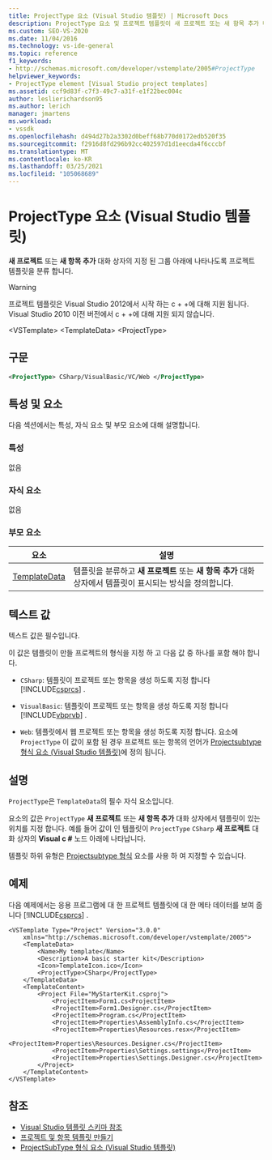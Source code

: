 ```yaml
---
title: ProjectType 요소 (Visual Studio 템플릿) | Microsoft Docs
description: ProjectType 요소 및 프로젝트 템플릿이 새 프로젝트 또는 새 항목 추가 대화 상자에 표시 되도록 분류 하는 방법에 대해 알아봅니다.
ms.custom: SEO-VS-2020
ms.date: 11/04/2016
ms.technology: vs-ide-general
ms.topic: reference
f1_keywords:
- http://schemas.microsoft.com/developer/vstemplate/2005#ProjectType
helpviewer_keywords:
- ProjectType element [Visual Studio project templates]
ms.assetid: ccf9d83f-c7f3-49c7-a31f-e1f22bec004c
author: leslierichardson95
ms.author: lerich
manager: jmartens
ms.workload:
- vssdk
ms.openlocfilehash: d494d27b2a3302d0beff68b770d0172edb520f35
ms.sourcegitcommit: f2916d8fd296b92cc402597d1d1eecda4f6cccbf
ms.translationtype: MT
ms.contentlocale: ko-KR
ms.lasthandoff: 03/25/2021
ms.locfileid: "105068689"
---
```

# <a name="projecttype-element-visual-studio-templates"></a>ProjectType 요소 (Visual Studio 템플릿)
**새 프로젝트** 또는 **새 항목 추가** 대화 상자의 지정 된 그룹 아래에 나타나도록 프로젝트 템플릿을 분류 합니다.

> [!WARNING]
> 프로젝트 템플릿은 Visual Studio 2012에서 시작 하는 c + +에 대해 지원 됩니다. Visual Studio 2010 이전 버전에서 c + +에 대해 지원 되지 않습니다.

 \<VSTemplate> \<TemplateData>
 \<ProjectType>

## <a name="syntax"></a>구문

```xml
<ProjectType> CSharp/VisualBasic/VC/Web </ProjectType>
```

## <a name="attributes-and-elements"></a>특성 및 요소
 다음 섹션에서는 특성, 자식 요소 및 부모 요소에 대해 설명합니다.

### <a name="attributes"></a>특성
 없음

### <a name="child-elements"></a>자식 요소
 없음

### <a name="parent-elements"></a>부모 요소

|요소|설명|
|-------------|-----------------|
|[TemplateData](../extensibility/templatedata-element-visual-studio-templates.md)|템플릿을 분류하고 **새 프로젝트** 또는 **새 항목 추가** 대화 상자에서 템플릿이 표시되는 방식을 정의합니다.|

## <a name="text-value"></a>텍스트 값
 텍스트 값은 필수입니다.

 이 값은 템플릿이 만들 프로젝트의 형식을 지정 하 고 다음 값 중 하나를 포함 해야 합니다.

- `CSharp`: 템플릿이 프로젝트 또는 항목을 생성 하도록 지정 합니다 [!INCLUDE[csprcs](../data-tools/includes/csprcs_md.md)] .

- `VisualBasic`: 템플릿이 프로젝트 또는 항목을 생성 하도록 지정 합니다 [!INCLUDE[vbprvb](../code-quality/includes/vbprvb_md.md)] .

- `Web`: 템플릿에서 웹 프로젝트 또는 항목을 생성 하도록 지정 합니다. 요소에 `ProjectType` 이 값이 포함 된 경우 프로젝트 또는 항목의 언어가 [Projectsubtype 형식 요소 (Visual Studio 템플릿)](../extensibility/projectsubtype-element-visual-studio-templates.md)에 정의 됩니다.

## <a name="remarks"></a>설명
 `ProjectType`은 `TemplateData`의 필수 자식 요소입니다.

 요소의 값은 `ProjectType` **새 프로젝트** 또는 **새 항목 추가** 대화 상자에서 템플릿이 있는 위치를 지정 합니다. 예를 들어 값이 인 템플릿이 `ProjectType` `CSharp` **새 프로젝트** 대화 상자의 **Visual c #** 노드 아래에 나타납니다.

 템플릿 하위 유형은 [Projectsubtype 형식](../extensibility/projectsubtype-element-visual-studio-templates.md) 요소를 사용 하 여 지정할 수 있습니다.

## <a name="example"></a>예제
 다음 예제에서는 응용 프로그램에 대 한 프로젝트 템플릿에 대 한 메타 데이터를 보여 줍니다 [!INCLUDE[csprcs](../data-tools/includes/csprcs_md.md)] .

```
<VSTemplate Type="Project" Version="3.0.0"
    xmlns="http://schemas.microsoft.com/developer/vstemplate/2005">
    <TemplateData>
        <Name>My template</Name>
        <Description>A basic starter kit</Description>
        <Icon>TemplateIcon.ico</Icon>
        <ProjectType>CSharp</ProjectType>
    </TemplateData>
    <TemplateContent>
        <Project File="MyStarterKit.csproj">
            <ProjectItem>Form1.cs<ProjectItem>
            <ProjectItem>Form1.Designer.cs</ProjectItem>
            <ProjectItem>Program.cs</ProjectItem>
            <ProjectItem>Properties\AssemblyInfo.cs</ProjectItem>
            <ProjectItem>Properties\Resources.resx</ProjectItem>
            <ProjectItem>Properties\Resources.Designer.cs</ProjectItem>
            <ProjectItem>Properties\Settings.settings</ProjectItem>
            <ProjectItem>Properties\Settings.Designer.cs</ProjectItem>
        </Project>
    </TemplateContent>
</VSTemplate>
```

## <a name="see-also"></a>참조
- [Visual Studio 템플릿 스키마 참조](../extensibility/visual-studio-template-schema-reference.md)
- [프로젝트 및 항목 템플릿 만들기](../ide/creating-project-and-item-templates.md)
- [ProjectSubType 형식 요소 (Visual Studio 템플릿)](../extensibility/projectsubtype-element-visual-studio-templates.md)
